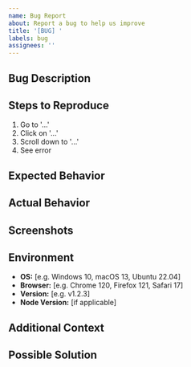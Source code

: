 ```yaml
---
name: Bug Report
about: Report a bug to help us improve
title: '[BUG] '
labels: bug
assignees: ''
---
```


## Bug Description

<!-- A clear and concise description of what the bug is -->

## Steps to Reproduce

1. Go to '...'
2. Click on '...'
3. Scroll down to '...'
4. See error

## Expected Behavior

<!-- What you expected to happen -->

## Actual Behavior

<!-- What actually happened -->

## Screenshots

<!-- If applicable, add screenshots to help explain the problem -->

## Environment

- **OS:** [e.g. Windows 10, macOS 13, Ubuntu 22.04]
- **Browser:** [e.g. Chrome 120, Firefox 121, Safari 17]
- **Version:** [e.g. v1.2.3]
- **Node Version:** [if applicable]

## Additional Context

<!-- Add any other context about the problem here -->

## Possible Solution

<!-- Optional: suggest a fix or reason for the bug -->